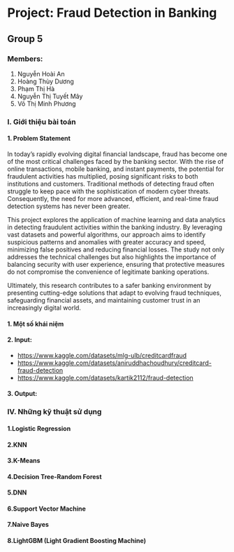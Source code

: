 # Project: Fraud Detection in Banking
## Group 5
### Members: 
1. Nguyễn Hoài An
2. Hoàng Thùy Dương
3. Phạm Thị Hà
4. Nguyễn Thị Tuyết Mây
5. Võ Thị Minh Phương
### I. Giới thiệu bài toán 
#### 1. Problem Statement
In today’s rapidly evolving digital financial landscape, fraud has become one of the most critical challenges faced by the banking sector. With the rise of online transactions, mobile banking, and instant payments, the potential for fraudulent activities has multiplied, posing significant risks to both institutions and customers. Traditional methods of detecting fraud often struggle to keep pace with the sophistication of modern cyber threats. Consequently, the need for more advanced, efficient, and real-time fraud detection systems has never been greater.

This project explores the application of machine learning and data analytics in detecting fraudulent activities within the banking industry. By leveraging vast datasets and powerful algorithms, our approach aims to identify suspicious patterns and anomalies with greater accuracy and speed, minimizing false positives and reducing financial losses. The study not only addresses the technical challenges but also highlights the importance of balancing security with user experience, ensuring that protective measures do not compromise the convenience of legitimate banking operations.

Ultimately, this research contributes to a safer banking environment by presenting cutting-edge solutions that adapt to evolving fraud techniques, safeguarding financial assets, and maintaining customer trust in an increasingly digital world.


        
#### 1. Một số khái niệm 
#### 2. Input: 
- https://www.kaggle.com/datasets/mlg-ulb/creditcardfraud 
- https://www.kaggle.com/datasets/aniruddhachoudhury/creditcard-fraud-detection
- https://www.kaggle.com/datasets/kartik2112/fraud-detection

#### 3. Output: 
### IV. Những kỹ thuật sử dụng
#### 1.Logistic Regression 

#### 2.KNN

#### 3.K-Means

#### 4.Decision Tree-Random Forest

#### 5.DNN 

#### 6.Support Vector Machine

#### 7.Naive Bayes

#### 8.LightGBM (Light Gradient Boosting Machine)
